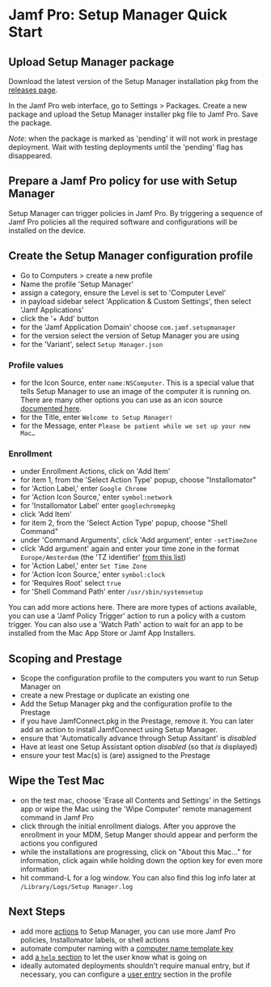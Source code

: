 #  Jamf Pro: Setup Manager Quick Start

## Upload Setup Manager package

Download the latest version of the Setup Manager installation pkg from the [releases page](https://github.com/Jamf-Concepts/Setup-Manager/releases/latest).

In the Jamf Pro web interface, go to Settings > Packages. Create a new package and upload the Setup Manager installer pkg file to Jamf Pro. Save the package.

_Note:_ when the package is marked as 'pending' it will not work in prestage deployment. Wait with testing deployments until the 'pending' flag has disappeared.

## Prepare a Jamf Pro policy for use with Setup Manager

Setup Manager can trigger policies in Jamf Pro. By triggering a sequence of Jamf Pro policies all the required software and configurations will be installed on the device.

## Create the Setup Manager configuration profile

 - Go to Computers > create a new profile
 - Name the profile 'Setup Manager'
 - assign a category, ensure the Level is set to 'Computer Level'
 - in payload sidebar select 'Application & Custom Settings', then select 'Jamf Applications'
 - click the '+ Add' button
 - for the 'Jamf Application Domain' choose `com.jamf.setupmanager`
 - for the version select the version of Setup Manager you are using
 - for the 'Variant', select `Setup Manager.json`
 
### Profile values
 - for the Icon Source, enter `name:NSComputer`. This is a special value that tells Setup Manager to use an image of the computer it is running on. There are many other options you can use as an icon source [documented here](../ConfigurationProfile.md#icon-source).
 - for the Title, enter `Welcome to Setup Manager!`
 - for the Message, enter `Please be patient while we set up your new Mac…`

### Enrollment 
 - under Enrollment Actions, click on 'Add Item'
  - for item 1, from the 'Select Action Type' popup, choose "Installomator"
  - for 'Action Label,' enter `Google Chrome`
  - for 'Action Icon Source,' enter `symbol:network`
  - for 'Installomator Label' enter `googlechromepkg`
  - click 'Add Item'
  - for item 2, from the 'Select Action Type' popup, choose "Shell Command"
  - under 'Command Arguments', click 'Add argument', enter `-setTimeZone`
  - click 'Add argument' again and enter your time zone in the format `Europe/Amsterdam` (the 'TZ identifier' [from this list](https://en.wikipedia.org/wiki/List_of_tz_database_time_zones))
  - for 'Action Label,' enter `Set Time Zone`
  - for 'Action Icon Source,' enter `symbol:clock`
  - for 'Requires Root' select `true`
  - for 'Shell Command Path' enter `/usr/sbin/systemsetup`
  
You can add more actions here. There are more types of actions available, you can use a 'Jamf Policy Trigger' action to run a policy with a custom trigger. You can also use a 'Watch Path' action to wait for an app to be installed from the Mac App Store or Jamf App Installers.

## Scoping and Prestage

- Scope the configuration profile to the computers you want to run Setup Manager on
- create a new Prestage or duplicate an existing one
- Add the Setup Manager pkg and the configuration profile to the Prestage
- if you have JamfConnect.pkg in the Prestage, remove it. You can later add an action to install JamfConnect using Setup Manager.
- ensure that 'Automatically advance through Setup Assitant' is _disabled_
- Have at least one Setup Assistant option _disabled_ (so that _is_ displayed)
- ensure your test Mac(s) is (are) assigned to the Prestage

## Wipe the Test Mac

- on the test mac, choose 'Erase all Contents and Settings' in the Settings app or wipe the Mac using the 'Wipe Computer' remote management command in Jamf Pro
- click through the initial enrollment dialogs. After you approve the enrollment in your MDM, Setup Manger should appear and perform the actions you configured
- while the installations are progressing, click on "About this Mac…" for information, click again while holding down the option key for even more information
- hit command-L for a log window. You can also find this log info later at `/Library/Logs/Setup Manager.log`

## Next Steps

- add more [actions](../ConfigurationProfile.md#actions) to Setup Manager, you can use more Jamf Pro policies, Installomator labels, or shell actions
- automate computer naming with a [computer name template key](../ConfigurationProfile.md#computerNameTemplate)
- add [a `help` section](../ConfigurationProfile.md#help) to let the user know what is going on
- ideally automated deployments shouldn't require manual entry, but if necessary, you can configure a [user entry](../ConfigurationProfile.md#user-entry) section in the profile
